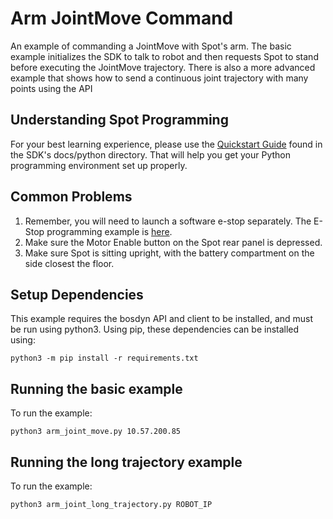 <!--
Copyright (c) 2023 Boston Dynamics, Inc.  All rights reserved.

Downloading, reproducing, distributing or otherwise using the SDK Software
is subject to the terms and conditions of the Boston Dynamics Software
Development Kit License (20191101-BDSDK-SL).
-->

# Arm JointMove Command

An example of commanding a JointMove with Spot's arm. The basic example initializes the SDK to talk to robot and
then requests Spot to stand before executing the JointMove trajectory. There is also a more advanced example that
shows how to send a continuous joint trajectory with many points using the API

## Understanding Spot Programming

For your best learning experience, please use the [Quickstart Guide](../../../docs/python/quickstart.md)
found in the SDK's docs/python directory. That will help you get your Python programming environment set up properly.

## Common Problems

1. Remember, you will need to launch a software e-stop separately. The E-Stop programming example is [here](../estop/README.md).
2. Make sure the Motor Enable button on the Spot rear panel is depressed.
3. Make sure Spot is sitting upright, with the battery compartment on the side closest the floor.

## Setup Dependencies

This example requires the bosdyn API and client to be installed, and must be run using python3. Using pip, these dependencies can be installed using:

```
python3 -m pip install -r requirements.txt
```

## Running the basic example

To run the example:

```
python3 arm_joint_move.py 10.57.200.85
```

## Running the long trajectory example

To run the example:

```
python3 arm_joint_long_trajectory.py ROBOT_IP
```
